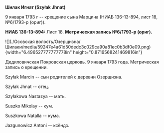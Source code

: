 **Шилак Игнат (Szyłak Jhnat)**

9 января 1793 г -- крещение сына Марцина (НИАБ 136-13-894, лист 18,
№6/1793-р (ориг)).

**НИАБ 136-13-894:** Лист 18. **Метрическая запись №6/1793-р (ориг).**

![](./Осовская волость/Озерщизна/Шилаки/media/59247e4a61d50dedc3c029ca90a81ec0b3df0e09.png){width="6.496527777777778in"
height="0.8716568241469816in"}

Дедиловичская Покровская церковь. 9 января 1793 года. Метрическая запись
о крещении.

Szyłak Marcin -- сын родителей с деревни Озерщизна.

Szyłak Jhnat -- отец.

Szyłakowa Nastazya -- мать.

Suszko Mikolay -- кум.

Suszkowa Natalla -- кума.

Jazgunowicz Antoni -- ксёндз.
